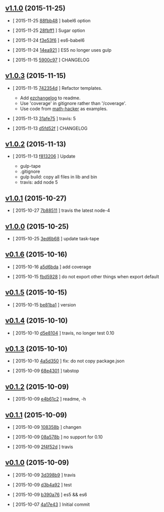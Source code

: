 <!-- LATEST e18ddfb -->

## [v1.1.0](https://github.com/zoubin/javascript-package-boilerplate/commit/e18ddfb) (2015-11-25)

* [ 2015-11-25 [88fbb48](https://github.com/zoubin/javascript-package-boilerplate/commit/88fbb48) ] babel6 option

* [ 2015-11-25 [28fbff1](https://github.com/zoubin/javascript-package-boilerplate/commit/28fbff1) ] Sugar option

* [ 2015-11-24 [f3e53f6](https://github.com/zoubin/javascript-package-boilerplate/commit/f3e53f6) ] es6-babel6

* [ 2015-11-24 [14ea921](https://github.com/zoubin/javascript-package-boilerplate/commit/14ea921) ] ES5 no longer uses gulp

* [ 2015-11-15 [5900c97](https://github.com/zoubin/javascript-package-boilerplate/commit/5900c97) ] CHANGELOG

## [v1.0.3](https://github.com/zoubin/javascript-package-boilerplate/commit/ba2f655) (2015-11-15)

* [ 2015-11-15 [742354d](https://github.com/zoubin/javascript-package-boilerplate/commit/742354d) ] Refactor templates.
    
    * Add [ezchangelog](https://github.com/zoubin/ezchangelog) to readme.
    * Use 'coverage' in gitignore rather than '/coverage'.
    * Use code from [math-hacker](https://github.com/zoubin/math-hacker) as
      examples.

* [ 2015-11-13 [31afe75](https://github.com/zoubin/javascript-package-boilerplate/commit/31afe75) ] travis: 5

* [ 2015-11-13 [d5fd52f](https://github.com/zoubin/javascript-package-boilerplate/commit/d5fd52f) ] CHANGELOG

## [v1.0.2](https://github.com/zoubin/javascript-package-boilerplate/commit/d5117d1) (2015-11-13)

* [ 2015-11-13 [f813206](https://github.com/zoubin/javascript-package-boilerplate/commit/f813206) ] Update
    
    * gulp-tape
    * .gitignore
    * gulp build: copy all files in lib and bin
    * travis: add node 5

## [v1.0.1](https://github.com/zoubin/javascript-package-boilerplate/commit/667d4e9) (2015-10-27)

* [ 2015-10-27 [7b88511](https://github.com/zoubin/javascript-package-boilerplate/commit/7b88511) ] travis the latest node-4

## [v1.0.0](https://github.com/zoubin/javascript-package-boilerplate/commit/4c1afe6) (2015-10-25)

* [ 2015-10-25 [3ed6b68](https://github.com/zoubin/javascript-package-boilerplate/commit/3ed6b68) ] update task-tape

## [v0.1.6](https://github.com/zoubin/javascript-package-boilerplate/commit/9ef0f3b) (2015-10-16)

* [ 2015-10-16 [a5d6bda](https://github.com/zoubin/javascript-package-boilerplate/commit/a5d6bda) ] add coverage

* [ 2015-10-15 [fbd5928](https://github.com/zoubin/javascript-package-boilerplate/commit/fbd5928) ] do not export other things when export default

## [v0.1.5](https://github.com/zoubin/javascript-package-boilerplate/commit/7b7ddbc) (2015-10-15)

* [ 2015-10-15 [be81ba1](https://github.com/zoubin/javascript-package-boilerplate/commit/be81ba1) ] version

## [v0.1.4](https://github.com/zoubin/javascript-package-boilerplate/commit/93fa804) (2015-10-10)

* [ 2015-10-10 [d5e8104](https://github.com/zoubin/javascript-package-boilerplate/commit/d5e8104) ] travis, no longer test 0.10

## [v0.1.3](https://github.com/zoubin/javascript-package-boilerplate/commit/a500050) (2015-10-10)

* [ 2015-10-10 [4a5d350](https://github.com/zoubin/javascript-package-boilerplate/commit/4a5d350) ] fix: do not copy package.json

* [ 2015-10-09 [68e4301](https://github.com/zoubin/javascript-package-boilerplate/commit/68e4301) ] tabstop

## [v0.1.2](https://github.com/zoubin/javascript-package-boilerplate/commit/36546f7) (2015-10-09)

* [ 2015-10-09 [e4b61c2](https://github.com/zoubin/javascript-package-boilerplate/commit/e4b61c2) ] readme, -h

## [v0.1.1](https://github.com/zoubin/javascript-package-boilerplate/commit/d132a1c) (2015-10-09)

* [ 2015-10-09 [108358b](https://github.com/zoubin/javascript-package-boilerplate/commit/108358b) ] changen

* [ 2015-10-09 [08a578b](https://github.com/zoubin/javascript-package-boilerplate/commit/08a578b) ] no support for 0.10

* [ 2015-10-09 [2f4f52d](https://github.com/zoubin/javascript-package-boilerplate/commit/2f4f52d) ] travis

## [v0.1.0](https://github.com/zoubin/javascript-package-boilerplate/commit/d647a0e) (2015-10-09)

* [ 2015-10-09 [3d398b9](https://github.com/zoubin/javascript-package-boilerplate/commit/3d398b9) ] travis

* [ 2015-10-09 [d3b4a92](https://github.com/zoubin/javascript-package-boilerplate/commit/d3b4a92) ] test

* [ 2015-10-09 [b390a76](https://github.com/zoubin/javascript-package-boilerplate/commit/b390a76) ] es5 && es6

* [ 2015-10-07 [4a17e43](https://github.com/zoubin/javascript-package-boilerplate/commit/4a17e43) ] Initial commit

